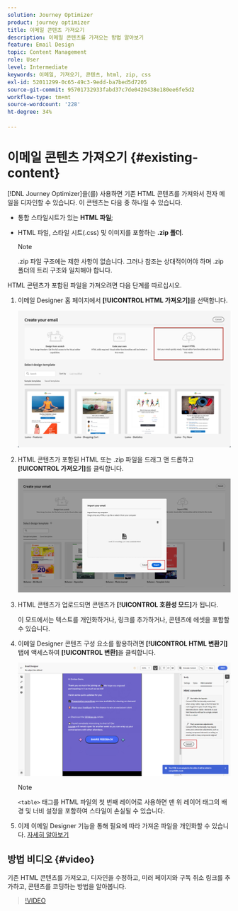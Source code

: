 ```yaml
---
solution: Journey Optimizer
product: journey optimizer
title: 이메일 콘텐츠 가져오기
description: 이메일 콘텐츠를 가져오는 방법 알아보기
feature: Email Design
topic: Content Management
role: User
level: Intermediate
keywords: 이메일, 가져오기, 콘텐츠, html, zip, css
exl-id: 52011299-0c65-49c3-9edd-ba7bed5d7205
source-git-commit: 95701732933fabd37c7de0420438e180ee6fe5d2
workflow-type: tm+mt
source-wordcount: '228'
ht-degree: 34%

---
```


# 이메일 콘텐츠 가져오기 {#existing-content}

[!DNL Journey Optimizer]을(를) 사용하면 기존 HTML 콘텐츠를 가져와서 전자 메일을 디자인할 수 있습니다. 이 콘텐츠는 다음 중 하나일 수 있습니다.

* 통합 스타일시트가 있는 **HTML 파일**;
* HTML 파일, 스타일 시트(.css) 및 이미지를 포함하는 **.zip 폴더**.

  >[!NOTE]
  >
  >.zip 파일 구조에는 제한 사항이 없습니다. 그러나 참조는 상대적이어야 하며 .zip 폴더의 트리 구조와 일치해야 합니다.

<!--DOCAC-13676
>[!TIP]
>
>If you have image designs (JPEG or PNG) instead of HTML files, you can use the [image to HTML converter](image-to-html.md) to automatically convert them into editable HTML email templates using AI.-->

HTML 콘텐츠가 포함된 파일을 가져오려면 다음 단계를 따르십시오.

1. 이메일 Designer 홈 페이지에서 **[!UICONTROL HTML 가져오기]**&#x200B;를 선택합니다.

   ![](assets/import-html_2.png)

1. HTML 콘텐츠가 포함된 HTML 또는 .zip 파일을 드래그 앤 드롭하고 **[!UICONTROL 가져오기]**&#x200B;를 클릭합니다.

   ![](assets/html-imported_2.png)

1. HTML 콘텐츠가 업로드되면 콘텐츠가 **[!UICONTROL 호환성 모드]**&#x200B;가 됩니다.

   이 모드에서는 텍스트를 개인화하거나, 링크를 추가하거나, 콘텐츠에 에셋을 포함할 수 있습니다.

1. 이메일 Designer 콘텐츠 구성 요소를 활용하려면 **[!UICONTROL HTML 변환기]** 탭에 액세스하여 **[!UICONTROL 변환]**&#x200B;을 클릭합니다.

   ![](assets/html-imported.png)

   >[!NOTE]
   >
   > `<table>` 태그를 HTML 파일의 첫 번째 레이어로 사용하면 맨 위 레이어 태그의 배경 및 너비 설정을 포함하여 스타일이 손실될 수 있습니다.

1. 이제 이메일 Designer 기능을 통해 필요에 따라 가져온 파일을 개인화할 수 있습니다. [자세히 알아보기](content-from-scratch.md)

## 방법 비디오 {#video}

기존 HTML 콘텐츠를 가져오고, 디자인을 수정하고, 미러 페이지와 구독 취소 링크를 추가하고, 콘텐츠를 코딩하는 방법을 알아봅니다.

>[!VIDEO](https://video.tv.adobe.com/v/3421913?captions=kor&quality=12)
